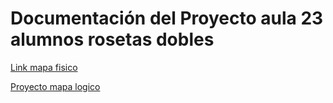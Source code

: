 # Documentación del Proyecto aula 23 alumnos rosetas dobles
[Link mapa fisico](https://docs.google.com/document/d/1UHy4xz37rO24K3ZTytIViysswj9KF7SCkpvkMXq_3XY/edit#heading=h.lxgdhoy9tdsj/)

[Proyecto mapa logico](https://drive.google.com/drive/folders/1xrY63srnnd1QmpgkDEvcVEdT7piDMAPQ)
